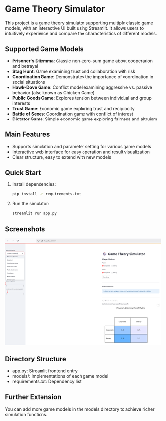 # Game Theory Simulator

This project is a game theory simulator supporting multiple classic game models, with an interactive UI built using Streamlit. It allows users to intuitively experience and compare the characteristics of different models.

## Supported Game Models
- **Prisoner's Dilemma**: Classic non-zero-sum game about cooperation and betrayal
- **Stag Hunt**: Game examining trust and collaboration with risk
- **Coordination Game**: Demonstrates the importance of coordination in social situations
- **Hawk-Dove Game**: Conflict model examining aggressive vs. passive behavior (also known as Chicken Game)
- **Public Goods Game**: Explores tension between individual and group interests
- **Trust Game**: Economic game exploring trust and reciprocity
- **Battle of Sexes**: Coordination game with conflict of interest
- **Dictator Game**: Simple economic game exploring fairness and altruism

## Main Features
- Supports simulation and parameter setting for various game models
- Interactive web interface for easy operation and result visualization
- Clear structure, easy to extend with new models

## Quick Start
1. Install dependencies:
   ```bash
   pip install -r requirements.txt
   ```
2. Run the simulator:
   ```bash
   streamlit run app.py
   ```

## Screenshots

![Game Theory Simulator Screenshot](images/screenshot_v1.png)

## Directory Structure
- app.py: Streamlit frontend entry
- models/: Implementations of each game model
- requirements.txt: Dependency list

## Further Extension
You can add more game models in the models directory to achieve richer simulation functions.
